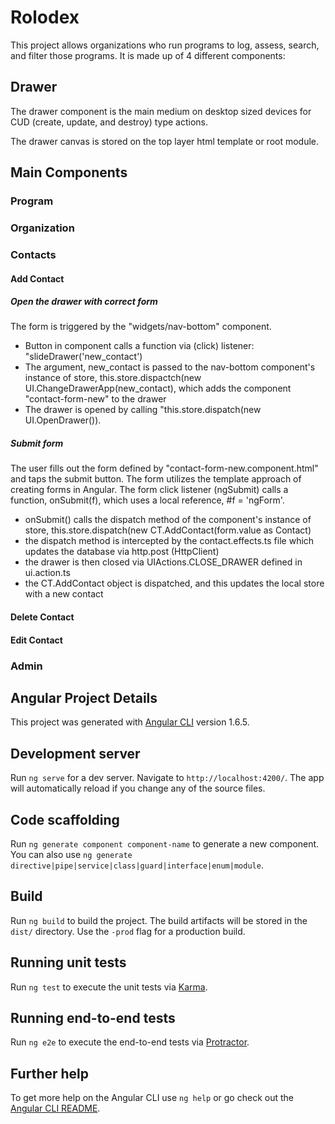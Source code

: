 # Rolodex

This project allows organizations who run programs to log, assess, search, and filter those programs.  It is made up of 4 different components:

## Drawer
The drawer component is the main medium on desktop sized devices for CUD (create, update, and destroy) type actions.

The drawer canvas is stored on the top layer html template or root module. 


## Main Components

### Program

### Organization

### Contacts

#### Add Contact

##### Open the drawer with correct form
The form is triggered by the "widgets/nav-bottom" component.
- Button in component calls a function via (click) listener: "slideDrawer('new_contact')
- The argument, new_contact is passed to the nav-bottom component's instance of store, this.store.dispactch(new UI.ChangeDrawerApp(new_contact), which adds the component "contact-form-new" to the drawer
- The drawer is opened by calling "this.store.dispatch(new UI.OpenDrawer()).
##### Submit form
The user fills out the form defined by "contact-form-new.component.html" and taps the submit button.  The form utilizes the template approach of creating forms in Angular. The form click listener (ngSubmit) calls a function, onSubmit(f), which uses a local reference, #f = 'ngForm'.  
- onSubmit() calls the dispatch method of the component's instance of store, this.store.dispatch(new CT.AddContact(form.value as Contact)
- the dispatch method is intercepted by the contact.effects.ts file which updates the database via http.post (HttpClient)
- the drawer is then closed via UIActions.CLOSE_DRAWER defined in ui.action.ts
- the CT.AddContact object is dispatched, and this updates the local store with a new contact

#### Delete Contact
#### Edit Contact

### Admin

## Angular Project Details

This project was generated with [Angular CLI](https://github.com/angular/angular-cli) version 1.6.5.

## Development server

Run `ng serve` for a dev server. Navigate to `http://localhost:4200/`. The app will automatically reload if you change any of the source files.

## Code scaffolding

Run `ng generate component component-name` to generate a new component. You can also use `ng generate directive|pipe|service|class|guard|interface|enum|module`.

## Build

Run `ng build` to build the project. The build artifacts will be stored in the `dist/` directory. Use the `-prod` flag for a production build.

## Running unit tests

Run `ng test` to execute the unit tests via [Karma](https://karma-runner.github.io).

## Running end-to-end tests

Run `ng e2e` to execute the end-to-end tests via [Protractor](http://www.protractortest.org/).

## Further help

To get more help on the Angular CLI use `ng help` or go check out the [Angular CLI README](https://github.com/angular/angular-cli/blob/master/README.md).

